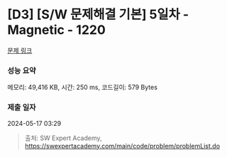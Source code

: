 # [D3] [S/W 문제해결 기본] 5일차 - Magnetic - 1220 

[문제 링크](https://swexpertacademy.com/main/code/problem/problemDetail.do?contestProbId=AV14hwZqABsCFAYD) 

### 성능 요약

메모리: 49,416 KB, 시간: 250 ms, 코드길이: 579 Bytes

### 제출 일자

2024-05-17 03:29



> 출처: SW Expert Academy, https://swexpertacademy.com/main/code/problem/problemList.do